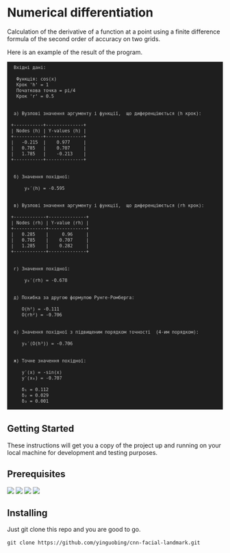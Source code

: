 # Numerical differentiation 

Calculation of the derivative of a function at a point using a finite difference 
formula of the second order of accuracy on two grids.

Here is an example of the result of the program.

![alt text](https://github.com/SergeiSd/numerical-methods/blob/main/Numerical%20differentiation/images/program_result.png)

## Getting Started

These instructions will get you a copy of the project up and running on your local machine for development and testing 
purposes.

## Prerequisites

![](https://img.shields.io/badge/argparse-v.1.4-inactivegreen) ![](https://img.shields.io/badge/numpy-v.1.19-inactivegreen) ![](https://img.shields.io/badge/sympy-v.1.8-inactivegreen) ![](https://img.shields.io/badge/prettytable-v.2.1-inactivegreen)

## Installing

Just git clone this repo and you are good to go.

    git clone https://github.com/yinguobing/cnn-facial-landmark.git
